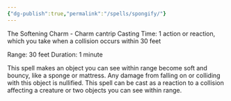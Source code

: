```yaml
---
{"dg-publish":true,"permalink":"/spells/spongify/"}
---
```


The Softening Charm - Charm cantrip
Casting Time: 1 action or reaction, which you take when a collision occurs within 30 feet

Range: 30 feet
Duration: 1 minute

This spell makes an object you can see within range become soft and bouncy, like a sponge or mattress. Any damage from falling on or colliding with this object is nullified. This spell can be cast as a reaction to a collision affecting a creature or two objects you can see within range.